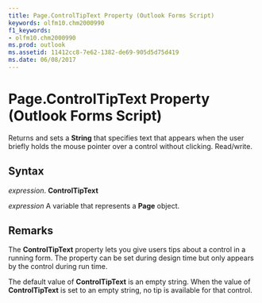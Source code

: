 ```yaml
---
title: Page.ControlTipText Property (Outlook Forms Script)
keywords: olfm10.chm2000990
f1_keywords:
- olfm10.chm2000990
ms.prod: outlook
ms.assetid: 11412cc8-7e62-1382-de69-905d5d75d419
ms.date: 06/08/2017
---
```



# Page.ControlTipText Property (Outlook Forms Script)

Returns and sets a  **String** that specifies text that appears when the user briefly holds the mouse pointer over a control without clicking. Read/write.


## Syntax

 _expression_. **ControlTipText**

 _expression_ A variable that represents a  **Page** object.


## Remarks

The  **ControlTipText** property lets you give users tips about a control in a running form. The property can be set during design time but only appears by the control during run time.

The default value of  **ControlTipText** is an empty string. When the value of **ControlTipText** is set to an empty string, no tip is available for that control.


